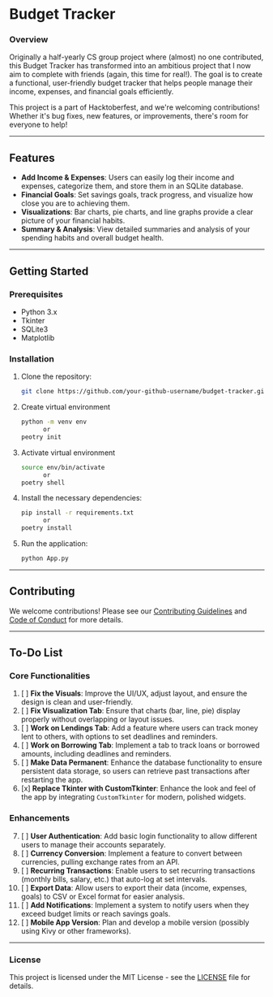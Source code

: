 
# Budget Tracker

### Overview
Originally a half-yearly CS group project where (almost) no one contributed, this Budget Tracker has transformed into an ambitious project that I now aim to complete with friends (again, this time for real!). The goal is to create a functional, user-friendly budget tracker that helps people manage their income, expenses, and financial goals efficiently.

This project is a part of Hacktoberfest, and we're welcoming contributions! Whether it's bug fixes, new features, or improvements, there's room for everyone to help!

---

## Features
- **Add Income & Expenses**: Users can easily log their income and expenses, categorize them, and store them in an SQLite database.
- **Financial Goals**: Set savings goals, track progress, and visualize how close you are to achieving them.
- **Visualizations**: Bar charts, pie charts, and line graphs provide a clear picture of your financial habits.
- **Summary & Analysis**: View detailed summaries and analysis of your spending habits and overall budget health.

---

## Getting Started

### Prerequisites
- Python 3.x
- Tkinter
- SQLite3
- Matplotlib

### Installation
1. Clone the repository:
   ```bash
   git clone https://github.com/your-github-username/budget-tracker.git
   ```
2. Create virtual environment
   ```bash
   python -m venv env
         or
   peotry init
   ```
3. Activate virtual environment
   ```bash
   source env/bin/activate
         or
   poetry shell
   ```

4. Install the necessary dependencies:
   ```bash
   pip install -r requirements.txt
         or
   poetry install
   ```
5. Run the application:
   ```bash
   python App.py
   ```

---

## Contributing
We welcome contributions! Please see our [Contributing Guidelines](CONTRIBUTING.md) and [Code of Conduct](CODE_OF_CONDUCT.md) for more details.

---
## To-Do List
### Core Functionalities
1. [ ] **Fix the Visuals**: Improve the UI/UX, adjust layout, and ensure the design is clean and user-friendly.
2. [ ] **Fix Visualization Tab**: Ensure that charts (bar, line, pie) display properly without overlapping or layout issues.
3. [ ] **Work on Lendings Tab**: Add a feature where users can track money lent to others, with options to set deadlines and reminders.
4. [ ] **Work on Borrowing Tab**: Implement a tab to track loans or borrowed amounts, including deadlines and reminders.
5. [ ] **Make Data Permanent**: Enhance the database functionality to ensure persistent data storage, so users can retrieve past transactions after restarting the app.
6. [x] **Replace Tkinter with CustomTkinter**: Enhance the look and feel of the app by integrating `CustomTkinter` for modern, polished widgets.

### Enhancements
7. [ ] **User Authentication**: Add basic login functionality to allow different users to manage their accounts separately.
8. [ ] **Currency Conversion**: Implement a feature to convert between currencies, pulling exchange rates from an API.
9. [ ] **Recurring Transactions**: Enable users to set recurring transactions (monthly bills, salary, etc.) that auto-log at set intervals.
10. [ ] **Export Data**: Allow users to export their data (income, expenses, goals) to CSV or Excel format for easier analysis.
11. [ ] **Add Notifications**: Implement a system to notify users when they exceed budget limits or reach savings goals.
12. [ ] **Mobile App Version**: Plan and develop a mobile version (possibly using Kivy or other frameworks).

---

### License
This project is licensed under the MIT License - see the [LICENSE](LICENSE) file for details.


